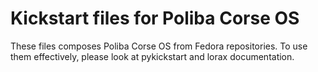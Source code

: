# Kickstart files for Poliba Corse OS

These files composes Poliba Corse OS from Fedora repositories. 
To use them effectively, please look at pykickstart and lorax documentation.

